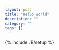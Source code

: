 ```yaml
---
layout: post
title: "Hello world"
description: ""
category: ""
tags: []
---
```

{% include JB/setup %}
